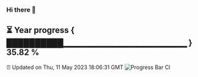 ### Hi there 👋
⏳ Year progress { ██████████▁▁▁▁▁▁▁▁▁▁▁▁▁▁▁▁▁▁▁▁ } 35.82 %
---
⏰ Updated on Thu, 11 May 2023 18:06:31 GMT
![Progress Bar CI](https://github.com/Moyi321/Moyi321/workflows/Progress%20Bar%20CI/badge.svg)
